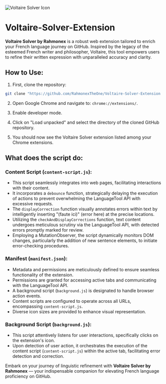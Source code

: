 ![Voltaire Solver Icon](path/to/your/icon.png)

# Voltaire-Solver-Extension

**Voltaire Solver by Rahmonex** is a robust web extension tailored to enrich your French language journey on GitHub. Inspired by the legacy of the esteemed French writer and philosopher, Voltaire, this tool empowers users to refine their written expression with unparalleled accuracy and clarity.

## How to Use:

1. First, clone the repository:
```bash
git clone "https://github.com/RahmonexTheOne/Voltaire-Solver-Extension.git"
```

2. Open Google Chrome and navigate to: `chrome://extensions/`.

3. Enable developer mode.

4. Click on "Load unpacked" and select the directory of the cloned GitHub repository.

5. You should now see the Voltaire Solver extension listed among your Chrome extensions.

## What does the script do:

### Content Script (`content-script.js`):

- This script seamlessly integrates into web pages, facilitating interactions with their content.
- It incorporates a `debounce` function, strategically delaying the execution of actions to prevent overwhelming the LanguageTool API with excessive requests.
- The `displayCorrection` function visually annotates errors within text by intelligently inserting "(faute ici)" (error here) at the precise locations.
- Utilizing the `checkAndDisplayCorrections` function, text content undergoes meticulous scrutiny via the LanguageTool API, with detected errors promptly marked for review.
- Employing a MutationObserver, the script dynamically monitors DOM changes, particularly the addition of new sentence elements, to initiate error-checking procedures.

### Manifest (`manifest.json`):

- Metadata and permissions are meticulously defined to ensure seamless functionality of the extension.
- Permissions are granted for accessing active tabs and communicating with the LanguageTool API.
- A background script (`background.js`) is designated to handle browser action events.
- Content scripts are configured to operate across all URLs, encompassing `content-script.js`.
- Diverse icon sizes are provided to enhance visual representation.

### Background Script (`background.js`):

- This script attentively listens for user interactions, specifically clicks on the extension's icon.
- Upon detection of user action, it orchestrates the execution of the content script (`content-script.js`) within the active tab, facilitating error detection and correction.

Embark on your journey of linguistic refinement with **Voltaire Solver by Rahmonex** — your indispensable companion for elevating French language proficiency on GitHub.
